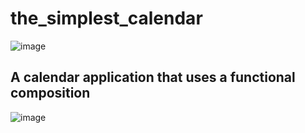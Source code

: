 # the_simplest_calendar

![image](https://user-images.githubusercontent.com/112722061/220637443-d8a4d996-7125-4736-96c8-8748afee4413.png)

## A calendar application that uses a functional composition
![image](https://user-images.githubusercontent.com/112722061/220637699-32576790-b72c-4b53-b618-0b81caca392f.png)
